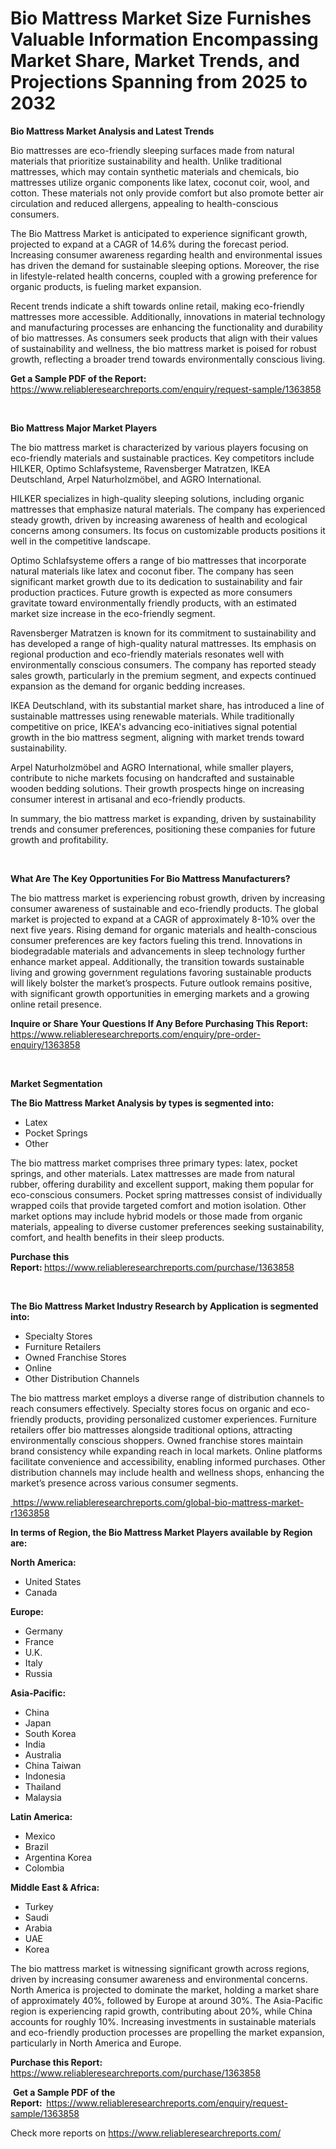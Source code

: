 <p><h1>Bio Mattress Market Size Furnishes Valuable Information Encompassing Market Share, Market Trends, and Projections Spanning from 2025 to 2032</h1></p><p><strong>Bio Mattress Market Analysis and Latest Trends</strong></p>
<p><p>Bio mattresses are eco-friendly sleeping surfaces made from natural materials that prioritize sustainability and health. Unlike traditional mattresses, which may contain synthetic materials and chemicals, bio mattresses utilize organic components like latex, coconut coir, wool, and cotton. These materials not only provide comfort but also promote better air circulation and reduced allergens, appealing to health-conscious consumers.</p><p>The Bio Mattress Market is anticipated to experience significant growth, projected to expand at a CAGR of 14.6% during the forecast period. Increasing consumer awareness regarding health and environmental issues has driven the demand for sustainable sleeping options. Moreover, the rise in lifestyle-related health concerns, coupled with a growing preference for organic products, is fueling market expansion. </p><p>Recent trends indicate a shift towards online retail, making eco-friendly mattresses more accessible. Additionally, innovations in material technology and manufacturing processes are enhancing the functionality and durability of bio mattresses. As consumers seek products that align with their values of sustainability and wellness, the bio mattress market is poised for robust growth, reflecting a broader trend towards environmentally conscious living.</p></p>
<p><strong>Get a Sample PDF of the Report:&nbsp;</strong> <a href="https://www.reliableresearchreports.com/enquiry/request-sample/1363858?utm_campaign=3557&utm_medium=2&utm_source=Github&utm_content=ia&utm_term=04042025&utm_id=bio-mattress">https://www.reliableresearchreports.com/enquiry/request-sample/1363858</a></p>
<p>&nbsp;</p>
<p><strong>Bio Mattress Major Market Players</strong></p>
<p><p>The bio mattress market is characterized by various players focusing on eco-friendly materials and sustainable practices. Key competitors include HILKER, Optimo Schlafsysteme, Ravensberger Matratzen, IKEA Deutschland, Arpel Naturholzmöbel, and AGRO International.</p><p>HILKER specializes in high-quality sleeping solutions, including organic mattresses that emphasize natural materials. The company has experienced steady growth, driven by increasing awareness of health and ecological concerns among consumers. Its focus on customizable products positions it well in the competitive landscape.</p><p>Optimo Schlafsysteme offers a range of bio mattresses that incorporate natural materials like latex and coconut fiber. The company has seen significant market growth due to its dedication to sustainability and fair production practices. Future growth is expected as more consumers gravitate toward environmentally friendly products, with an estimated market size increase in the eco-friendly segment.</p><p>Ravensberger Matratzen is known for its commitment to sustainability and has developed a range of high-quality natural mattresses. Its emphasis on regional production and eco-friendly materials resonates well with environmentally conscious consumers. The company has reported steady sales growth, particularly in the premium segment, and expects continued expansion as the demand for organic bedding increases.</p><p>IKEA Deutschland, with its substantial market share, has introduced a line of sustainable mattresses using renewable materials. While traditionally competitive on price, IKEA's advancing eco-initiatives signal potential growth in the bio mattress segment, aligning with market trends toward sustainability.</p><p>Arpel Naturholzmöbel and AGRO International, while smaller players, contribute to niche markets focusing on handcrafted and sustainable wooden bedding solutions. Their growth prospects hinge on increasing consumer interest in artisanal and eco-friendly products.</p><p>In summary, the bio mattress market is expanding, driven by sustainability trends and consumer preferences, positioning these companies for future growth and profitability.</p></p>
<p>&nbsp;</p>
<p><strong>What Are The Key Opportunities For Bio Mattress Manufacturers?</strong></p>
<p><p>The bio mattress market is experiencing robust growth, driven by increasing consumer awareness of sustainable and eco-friendly products. The global market is projected to expand at a CAGR of approximately 8-10% over the next five years. Rising demand for organic materials and health-conscious consumer preferences are key factors fueling this trend. Innovations in biodegradable materials and advancements in sleep technology further enhance market appeal. Additionally, the transition towards sustainable living and growing government regulations favoring sustainable products will likely bolster the market’s prospects. Future outlook remains positive, with significant growth opportunities in emerging markets and a growing online retail presence.</p></p>
<p><strong>Inquire or Share Your Questions If Any Before Purchasing This Report:</strong> <a href="https://www.reliableresearchreports.com/enquiry/pre-order-enquiry/1363858?utm_campaign=3557&utm_medium=2&utm_source=Github&utm_content=ia&utm_term=04042025&utm_id=bio-mattress">https://www.reliableresearchreports.com/enquiry/pre-order-enquiry/1363858</a></p>
<p>&nbsp;</p>
<p><strong>Market Segmentation</strong></p>
<p><strong>The Bio Mattress Market Analysis by types is segmented into:</strong></p>
<p><ul><li>Latex</li><li>Pocket Springs</li><li>Other</li></ul></p>
<p><p>The bio mattress market comprises three primary types: latex, pocket springs, and other materials. Latex mattresses are made from natural rubber, offering durability and excellent support, making them popular for eco-conscious consumers. Pocket spring mattresses consist of individually wrapped coils that provide targeted comfort and motion isolation. Other market options may include hybrid models or those made from organic materials, appealing to diverse customer preferences seeking sustainability, comfort, and health benefits in their sleep products.</p></p>
<p><strong>Purchase this Report:&nbsp;</strong><a href="https://www.reliableresearchreports.com/purchase/1363858?utm_campaign=3557&utm_medium=2&utm_source=Github&utm_content=ia&utm_term=04042025&utm_id=bio-mattress">https://www.reliableresearchreports.com/purchase/1363858</a></p>
<p>&nbsp;</p>
<p><strong>The Bio Mattress Market Industry Research by Application is segmented into:</strong></p>
<p><ul><li>Specialty Stores</li><li>Furniture Retailers</li><li>Owned Franchise Stores</li><li>Online</li><li>Other Distribution Channels</li></ul></p>
<p><p>The bio mattress market employs a diverse range of distribution channels to reach consumers effectively. Specialty stores focus on organic and eco-friendly products, providing personalized customer experiences. Furniture retailers offer bio mattresses alongside traditional options, attracting environmentally conscious shoppers. Owned franchise stores maintain brand consistency while expanding reach in local markets. Online platforms facilitate convenience and accessibility, enabling informed purchases. Other distribution channels may include health and wellness shops, enhancing the market’s presence across various consumer segments.</p></p>
<p><a href="https://www.reliableresearchreports.com/global-bio-mattress-market-r1363858?utm_campaign=3557&utm_medium=2&utm_source=Github&utm_content=ia&utm_term=04042025&utm_id=bio-mattress">&nbsp;https://www.reliableresearchreports.com/global-bio-mattress-market-r1363858</a></p>
<p><strong>In terms of Region, the Bio Mattress Market Players available by Region are:</strong></p>
<p>
    <p> <strong> North America: </strong>
        <ul>
            <li>United States</li>
            <li>Canada</li>
        </ul>
        </p> 
    <p> <strong> Europe: </strong>
        <ul>
            <li>Germany</li>
            <li>France</li>
            <li>U.K.</li>
            <li>Italy</li>
            <li>Russia</li>
        </ul>
        </p> 
    <p> <strong> Asia-Pacific: </strong>
        <ul>
            <li>China</li>
            <li>Japan</li>
            <li>South Korea</li>
            <li>India</li>
            <li>Australia</li>
            <li>China Taiwan</li>
            <li>Indonesia</li>
            <li>Thailand</li>
            <li>Malaysia</li>
        </ul>
        </p> 
    <p> <strong> Latin America: </strong>
        <ul>
            <li>Mexico</li>
            <li>Brazil</li>
            <li>Argentina Korea</li>
            <li>Colombia</li>
        </ul>
        </p> 
    <p> <strong> Middle East & Africa: </strong>
        <ul>
            <li>Turkey</li>
            <li>Saudi</li>
            <li>Arabia</li>
            <li>UAE</li>
            <li>Korea</li>
        </ul>
    </p>
    </p>
<p><p>The bio mattress market is witnessing significant growth across regions, driven by increasing consumer awareness and environmental concerns. North America is projected to dominate the market, holding a market share of approximately 40%, followed by Europe at around 30%. The Asia-Pacific region is experiencing rapid growth, contributing about 20%, while China accounts for roughly 10%. Increasing investments in sustainable materials and eco-friendly production processes are propelling the market expansion, particularly in North America and Europe.</p></p>
<p><strong>Purchase this Report: </strong><a href="https://www.reliableresearchreports.com/purchase/1363858?utm_campaign=3557&utm_medium=2&utm_source=Github&utm_content=ia&utm_term=04042025&utm_id=bio-mattress">https://www.reliableresearchreports.com/purchase/1363858</a></p>
<p>&nbsp;<strong>Get a Sample PDF of the Report:&nbsp;&nbsp;</strong><a href="https://www.reliableresearchreports.com/enquiry/request-sample/1363858?utm_campaign=3557&utm_medium=2&utm_source=Github&utm_content=ia&utm_term=04042025&utm_id=bio-mattress">https://www.reliableresearchreports.com/enquiry/request-sample/1363858</a></p>
<p><strong></strong></p>
<p>Check more reports on <a href="https://www.reliableresearchreports.com/?utm_campaign=3557&utm_medium=2&utm_source=Github&utm_content=ia&utm_term=04042025&utm_id=bio-mattress">https://www.reliableresearchreports.com/</a></p>